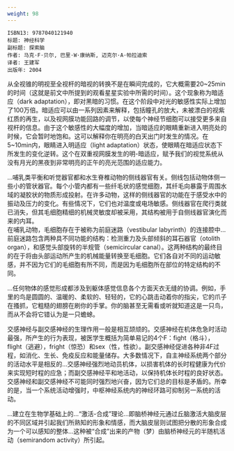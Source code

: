 ```yaml
---
weight: 98
---
```


```
ISBN13: 9787040121940
标题: 神经科学
副标题: 探索脑
作者: 马克·F·贝尔, 巴里·W·康纳斯, 迈克尔·A·帕拉迪索
译者: 王建军
出版年: 2004
```

从全视锥的明视至全视杆的暗视的转换不是在瞬间完成的，它大概需要20~25min的时间（这就是前文中所提到的观看星星实验中所需的时间）。这个现象称为暗适应（dark adaptation），即对黑暗的习惯。在这个阶段中对光的敏感性实际上增加了100万倍。暗适应可以由一系列因素来解释，包括瞳孔的放大，未被漂白的视紫红质的再生，以及视网膜功能回路的调节，以使每个神经节细胞可以接受更多来自视杆的信息。由于这个敏感性的大幅度的增加，当暗适应的眼睛重新进入明亮处的时候，它会暂时地饱和。这可以解释你在明亮的白天出门时发生的情况。在5~10min内，眼睛进入明适应（light adaptation）状态，使眼睛在暗适应状态下所发生的变化逆转。这个在双重视网膜发生的明-暗适应，赋予我们的视觉系统从没有月光的黑夜到非常明亮的正午的亮光范围的适应能力。

…哺乳类平衡和听觉器官都和水生脊椎动物的侧线器官有关。侧线包括动物体侧一些小的管状器官。每个小管内都有一些纤毛状的感觉细胞，其纤毛向暴露于周围水域的凝胶状的物质形成投射。在许多动物，这样的侧线器官的功能在于感受水中的振动及压力的变化。有些情况下，它们也对温度或电场敏感。侧线器官在爬行类就已消失，但其毛细胞精细的机械灵敏度却被采用，其结构被用于自侧线器官演化而来的内耳。  
在哺乳动物，毛细胞存在于被称为前庭迷路（vestibular labyrinth）的连接腔中…前庭迷路包含两种具不同功能的结构：检测重力及头部倾斜的耳石器官（otolith organ），和感觉头部旋转的半规管（semicircular canal）。这两种结构的最终目的在于将由头部运动所产生的机械能量转换至毛细胞。它们各自对不同的运动敏感，并不因为它们的毛细胞有所不同，而是因为毛细胞所在部位的特定结构的不同。

…任何物体的感觉形成都涉及到躯体感觉信息各个方面天衣无缝的协调。例如，手里的鸟是圆圆的、温暖的、柔软的、轻轻的，它的心跳击动着你的指尖，它的爪子在搔抓，它粗糙的翅膀在刷你的手掌。你的脑甚至无需看或听就知道这是一只鸟，而从不会将它错认为是一只蟾蜍。

交感神经与副交感神经的生理作用一般是相互颉颃的。交感神经在机体危急时活动最强，所产生的行为表现，被医学生概括为简单易记的4个F：fight（格斗），flight（逃避），fright（惊恐）和sex（性，性欲）。副交感神经促进各种非4F过程，如消化、生长、免疫反应和能量储存。大多数情况下，自主神经系统两个部分的活动水平是相反的…交感神经强烈地动员机体，以损害机体的长时程健康为代价来实现短时程的应急；而副交感神经平和地活动，以保持机体长时程的良好状态。交感神经和副交感神经不可能同时强烈地兴奋，因为它们总的目标是矛盾的。所幸的是，当一个系统活动增强时，中枢神经系统内的神经环路可抑制另一系统的活动。

…建立在生物学基础上的…“激活-合成”理论…即脑桥神经元通过丘脑激活大脑皮层的不同区域并引起我们所熟知的形象和情感，而大脑皮层则试图把分散的形象合成为一个可以感知的整体…这种被“合成”出来的产物（梦）由脑桥神经元的半随机活动（semirandom activity）所引起。